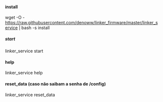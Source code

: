 #### install

wget -O - https://raw.githubusercontent.com/denoww/linker_firmware/master/linker_service | bash -s install

##### start

linker_service start

#### help

linker_service help

#### reset_data (caso não saibam a senha de /config)

linker_service reset_data
